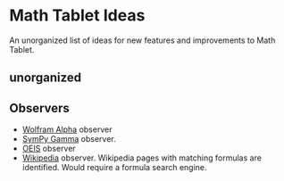 # Math Tablet Ideas

An unorganized list of ideas for new features and improvements
to Math Tablet.

## unorganized

## Observers

* [Wolfram Alpha](https://www.wolframalpha.com) observer
* [SymPy Gamma](https://gamma.sympy.org) observer.
* [OEIS](https://oeis.org) observer
* [Wikipedia](https://www.wikipedia.org) observer. Wikipedia pages with matching formulas are identified. Would require a formula search engine.

